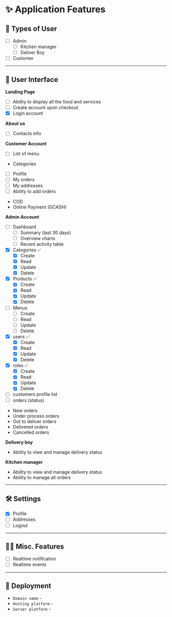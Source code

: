 # ✨ Application Features 

## 👱 Types of User

- [ ] Admin
	- [ ] Kitchen manager
	- [ ] Deliver Boy
- [ ] Customer

----

## 👱 User Interface

 **Landing Page**
- [ ] Ability to display all the food and services
- [ ] Create account upon checkout
- [x] Login account

 **About us**
- [ ] Contacts info

 **Customer Account**
- [ ] List of menu 
- Categories
- [ ] Profile
- [ ] My orders
- [ ] My addresses
- [ ] Ability to add orders
- COD
- Online Payment (GCASH)

**Admin Account**
- [ ] Dashboard
	- [ ] Summary (last 30 days)
	- [ ] Overview charts
	- [ ] Recent activity table
- [x] Categories ✅
	- [x] Create
	- [x] Read
	- [x] Update
	- [x] Delete
- [x] Products ✅
	- [x] Create
	- [x] Read
	- [x] Update
	- [x] Delete
- [ ] Menus 
	- [ ] Create
	- [ ] Read
	- [ ] Update
	- [ ] Delete
- [x] users ✅
	- [x] Create
	- [x] Read
	- [x] Update
	- [x] Delete
- [x] roles ✅
	- [x] Create
	- [x] Read
	- [x] Update
	- [x] Delete
- [ ] customers profile list 
- [ ] orders (status)
- New orders
- Under process orders
- Out to deliver orders
- Delivered orders
- Cancelled orders

**Delivery boy**
- Ability to view and manage delivery status

**Kitchen manager**
- Ability to view and manage delivery status
- Ability to manage all orders

---

## 🛠️ Settings

- [x] Profile
- [ ] Addresses
- [ ] Logout

---

## 👨‍🔬 Misc. Features

- [ ] Realtime notification
- [ ] Realtime events

----

## 🚀 Deployment

- `Domain name` -
- `Hosting platform` -
- `Server platform` -
